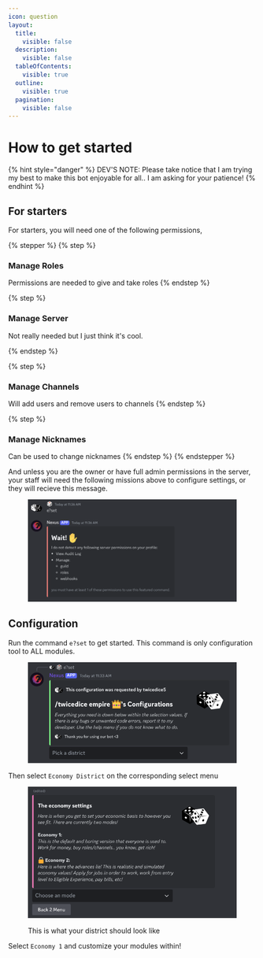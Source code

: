 ```yaml
---
icon: question
layout:
  title:
    visible: false
  description:
    visible: false
  tableOfContents:
    visible: true
  outline:
    visible: true
  pagination:
    visible: false
---
```


# How to get started

{% hint style="danger" %}
DEV'S NOTE:  Please take notice that I am trying my best to make this bot enjoyable for all.. I am asking for your patience!&#x20;
{% endhint %}

## For starters

For starters, you will need one of the following permissions,&#x20;

{% stepper %}
{% step %}
### Manage Roles

Permissions are needed to give and take roles&#x20;
{% endstep %}

{% step %}
### Manage Server

Not really needed but I just think it's cool.&#x20;


{% endstep %}

{% step %}
### Manage Channels

Will add users and remove users to channels
{% endstep %}

{% step %}
### Manage Nicknames

Can be used to change nicknames
{% endstep %}
{% endstepper %}

And unless you are the owner or have full admin permissions in the server, your staff will need the following missions above to configure settings, or they will recieve this message.

<figure><img src="../../.gitbook/assets/Screenshot 2025-01-27 11.36.34 AM.png" alt=""><figcaption></figcaption></figure>

## Configuration

Run the command `e?set` to get started. This command is only configuration tool to ALL modules.

<figure><img src="../../.gitbook/assets/Screenshot 2025-01-27 11.40.53 AM.png" alt=""><figcaption></figcaption></figure>

Then select `Economy District` on the corresponding select menu

<figure><img src="../../.gitbook/assets/Screenshot 2025-01-27 11.49.11 AM.png" alt=""><figcaption><p>This is what your district should look like</p></figcaption></figure>

Select `Economy 1` and customize your modules within!
